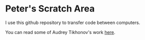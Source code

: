 Peter's Scratch Area
====================

I use this github repository to transfer code between computers.

You can read some of Audrey Tikhonov's work [here](http://www.mathnet.ru/links/e65ad11a6acef3e171587eaad59fa683/sm5548.pdf).